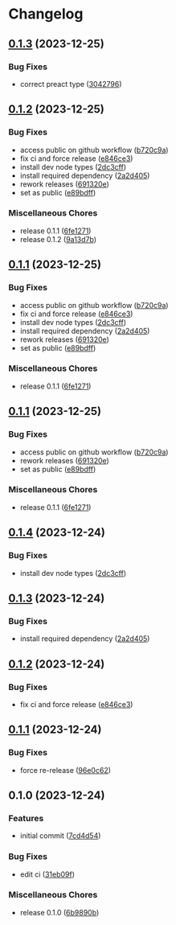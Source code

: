 # Changelog

## [0.1.3](https://github.com/StouderIO/inertia-preact/compare/v0.1.2...v0.1.3) (2023-12-25)


### Bug Fixes

* correct preact type ([3042796](https://github.com/StouderIO/inertia-preact/commit/3042796bc63ee5d5c9094258da296de4009bcc1b))

## [0.1.2](https://github.com/StouderIO/inertia-preact/compare/v0.1.1...v0.1.2) (2023-12-25)


### Bug Fixes

* access public on github workflow ([b720c9a](https://github.com/StouderIO/inertia-preact/commit/b720c9a0c1f65b6231ff1d0515de22286152961f))
* fix ci and force release ([e846ce3](https://github.com/StouderIO/inertia-preact/commit/e846ce318285f894ff36f9cd1a553e23affd8fcf))
* install dev node types ([2dc3cff](https://github.com/StouderIO/inertia-preact/commit/2dc3cff6520215ed686981d0374e1cc3d854c7ae))
* install required dependency ([2a2d405](https://github.com/StouderIO/inertia-preact/commit/2a2d405374e4cf9ced6b7eee5fe8cb6e29874842))
* rework releases ([691320e](https://github.com/StouderIO/inertia-preact/commit/691320e855d44be5be741cd36180027916f97cc9))
* set as public ([e89bdff](https://github.com/StouderIO/inertia-preact/commit/e89bdffad3826e9332ec00c6fb431ff5413093f8))


### Miscellaneous Chores

* release 0.1.1 ([6fe1271](https://github.com/StouderIO/inertia-preact/commit/6fe1271d0123f3f4bd9b711ba81bb2e0bfd35b40))
* release 0.1.2 ([9a13d7b](https://github.com/StouderIO/inertia-preact/commit/9a13d7b4e2eb8a9483da02218411f0d9f80b400b))

## [0.1.1](https://github.com/StouderIO/inertia-preact/compare/v0.1.1...v0.1.1) (2023-12-25)


### Bug Fixes

* access public on github workflow ([b720c9a](https://github.com/StouderIO/inertia-preact/commit/b720c9a0c1f65b6231ff1d0515de22286152961f))
* fix ci and force release ([e846ce3](https://github.com/StouderIO/inertia-preact/commit/e846ce318285f894ff36f9cd1a553e23affd8fcf))
* install dev node types ([2dc3cff](https://github.com/StouderIO/inertia-preact/commit/2dc3cff6520215ed686981d0374e1cc3d854c7ae))
* install required dependency ([2a2d405](https://github.com/StouderIO/inertia-preact/commit/2a2d405374e4cf9ced6b7eee5fe8cb6e29874842))
* rework releases ([691320e](https://github.com/StouderIO/inertia-preact/commit/691320e855d44be5be741cd36180027916f97cc9))
* set as public ([e89bdff](https://github.com/StouderIO/inertia-preact/commit/e89bdffad3826e9332ec00c6fb431ff5413093f8))


### Miscellaneous Chores

* release 0.1.1 ([6fe1271](https://github.com/StouderIO/inertia-preact/commit/6fe1271d0123f3f4bd9b711ba81bb2e0bfd35b40))

## [0.1.1](https://github.com/StouderIO/inertia-preact/compare/v0.1.4...v0.1.1) (2023-12-25)


### Bug Fixes

* access public on github workflow ([b720c9a](https://github.com/StouderIO/inertia-preact/commit/b720c9a0c1f65b6231ff1d0515de22286152961f))
* rework releases ([691320e](https://github.com/StouderIO/inertia-preact/commit/691320e855d44be5be741cd36180027916f97cc9))
* set as public ([e89bdff](https://github.com/StouderIO/inertia-preact/commit/e89bdffad3826e9332ec00c6fb431ff5413093f8))


### Miscellaneous Chores

* release 0.1.1 ([6fe1271](https://github.com/StouderIO/inertia-preact/commit/6fe1271d0123f3f4bd9b711ba81bb2e0bfd35b40))

## [0.1.4](https://github.com/StouderIO/inertia-preact/compare/v0.1.3...v0.1.4) (2023-12-24)


### Bug Fixes

* install dev node types ([2dc3cff](https://github.com/StouderIO/inertia-preact/commit/2dc3cff6520215ed686981d0374e1cc3d854c7ae))

## [0.1.3](https://github.com/StouderIO/inertia-preact/compare/v0.1.2...v0.1.3) (2023-12-24)


### Bug Fixes

* install required dependency ([2a2d405](https://github.com/StouderIO/inertia-preact/commit/2a2d405374e4cf9ced6b7eee5fe8cb6e29874842))

## [0.1.2](https://github.com/StouderIO/inertia-preact/compare/v0.1.1...v0.1.2) (2023-12-24)


### Bug Fixes

* fix ci and force release ([e846ce3](https://github.com/StouderIO/inertia-preact/commit/e846ce318285f894ff36f9cd1a553e23affd8fcf))

## [0.1.1](https://github.com/StouderIO/inertia-preact/compare/v0.1.0...v0.1.1) (2023-12-24)


### Bug Fixes

* force re-release ([96e0c62](https://github.com/StouderIO/inertia-preact/commit/96e0c62f98999815c5c3175dd7e636a790305198))

## 0.1.0 (2023-12-24)


### Features

* initial commit ([7cd4d54](https://github.com/StouderIO/inertia-preact/commit/7cd4d54078711c3ca62a5140ae5d35c9913a5232))


### Bug Fixes

* edit ci ([31eb09f](https://github.com/StouderIO/inertia-preact/commit/31eb09f2ff0637c840203e78a147af059c1bbc61))


### Miscellaneous Chores

* release 0.1.0 ([6b9890b](https://github.com/StouderIO/inertia-preact/commit/6b9890b90b4098df701c6f2f1c8adc615914f6e1))
